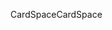 <span data-ttu-id="8b3eb-101">CardSpace</span><span class="sxs-lookup"><span data-stu-id="8b3eb-101">CardSpace</span></span>